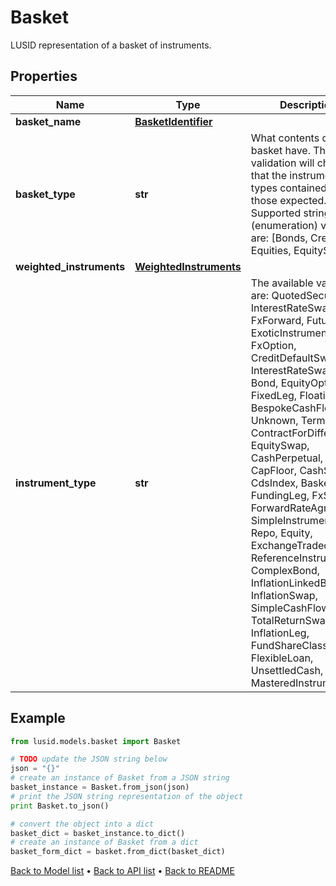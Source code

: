 # Basket

LUSID representation of a basket of instruments.

## Properties
Name | Type | Description | Notes
------------ | ------------- | ------------- | -------------
**basket_name** | [**BasketIdentifier**](BasketIdentifier.md) |  | 
**basket_type** | **str** | What contents does the basket have. The validation will check that the instrument types contained match those expected.    Supported string (enumeration) values are: [Bonds, Credits, Equities, EquitySwap]. | 
**weighted_instruments** | [**WeightedInstruments**](WeightedInstruments.md) |  | 
**instrument_type** | **str** | The available values are: QuotedSecurity, InterestRateSwap, FxForward, Future, ExoticInstrument, FxOption, CreditDefaultSwap, InterestRateSwaption, Bond, EquityOption, FixedLeg, FloatingLeg, BespokeCashFlowsLeg, Unknown, TermDeposit, ContractForDifference, EquitySwap, CashPerpetual, CapFloor, CashSettled, CdsIndex, Basket, FundingLeg, FxSwap, ForwardRateAgreement, SimpleInstrument, Repo, Equity, ExchangeTradedOption, ReferenceInstrument, ComplexBond, InflationLinkedBond, InflationSwap, SimpleCashFlowLoan, TotalReturnSwap, InflationLeg, FundShareClass, FlexibleLoan, UnsettledCash, Cash, MasteredInstrument | 

## Example

```python
from lusid.models.basket import Basket

# TODO update the JSON string below
json = "{}"
# create an instance of Basket from a JSON string
basket_instance = Basket.from_json(json)
# print the JSON string representation of the object
print Basket.to_json()

# convert the object into a dict
basket_dict = basket_instance.to_dict()
# create an instance of Basket from a dict
basket_form_dict = basket.from_dict(basket_dict)
```
[Back to Model list](../README.md#documentation-for-models) &#8226; [Back to API list](../README.md#documentation-for-api-endpoints) &#8226; [Back to README](../README.md)


